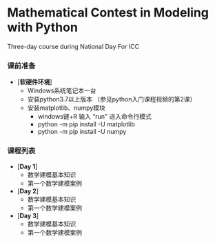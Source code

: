# Mathematical Contest in Modeling with Python
 

Three-day course during National Day  For ICC 


### 课前准备
- [**软硬件环境**]
    - Windows系统笔记本一台 
    - 安装python3.7以上版本 （参见python入门课程视频的第2课）
    - 安装matplotlib、numpy模块 
       - windows键+R 输入 “run" 进入命令行模式
       - python -m pip install -U matplotlib
       - python -m pip install -U numpy
 
### 课程列表
- [**Day 1**]
    - 数学建模基本知识 
    - 第一个数学建模案例
- [**Day 2**]
    - 数学建模基本知识 
    - 第一个数学建模案例
- [**Day 3**]
    - 数学建模基本知识 
    - 第一个数学建模案例
